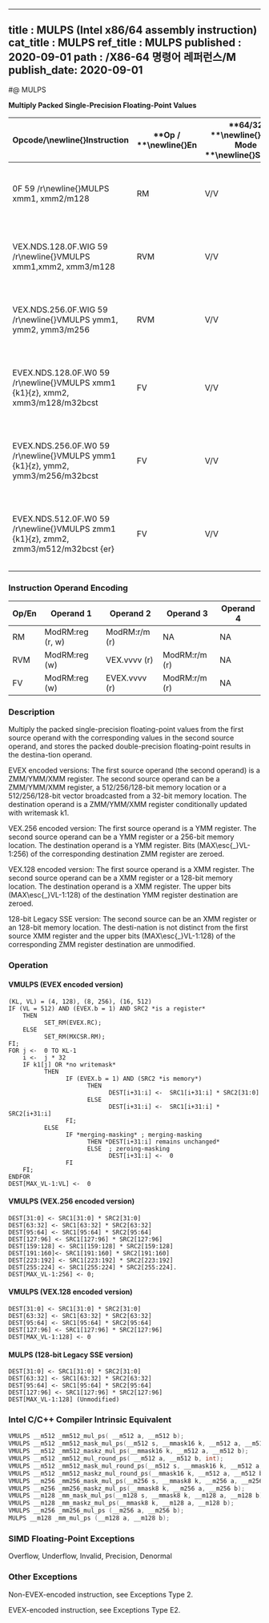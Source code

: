 ----------------------------
title : MULPS (Intel x86/64 assembly instruction)
cat_title : MULPS
ref_title : MULPS
published : 2020-09-01
path : /X86-64 명령어 레퍼런스/M
publish_date: 2020-09-01
----------------------------
#@ MULPS

**Multiply Packed Single-Precision Floating-Point Values**

|**Opcode/**\newline{}**Instruction**|**Op / **\newline{}**En**|**64/32 **\newline{}**bit Mode **\newline{}**Support**|**CPUID **\newline{}**Feature **\newline{}**Flag**|**Description**|
|------------------------------------|-------------------------|------------------------------------------------------|--------------------------------------------------|---------------|
|0F 59 /r\newline{}MULPS xmm1, xmm2/m128|RM|V/V|SSE|Multiply packed single-precision floating-point values in xmm2/m128 with xmm1 and store result in xmm1.|
|VEX.NDS.128.0F.WIG 59 /r\newline{}VMULPS xmm1,xmm2, xmm3/m128|RVM|V/V|AVX|Multiply packed single-precision floating-point values in xmm3/m128 with xmm2 and store result in xmm1.|
|VEX.NDS.256.0F.WIG 59 /r\newline{}VMULPS ymm1, ymm2, ymm3/m256|RVM|V/V|AVX|Multiply packed single-precision floating-point values in ymm3/m256 with ymm2 and store result in ymm1.|
|EVEX.NDS.128.0F.W0 59 /r\newline{}VMULPS xmm1 {k1}{z}, xmm2, xmm3/m128/m32bcst|FV|V/V|AVX512VL\newline{}AVX512F|Multiply packed single-precision floating-point values from xmm3/m128/m32bcst to xmm2 and store result in xmm1.|
|EVEX.NDS.256.0F.W0 59 /r\newline{}VMULPS ymm1 {k1}{z}, ymm2, ymm3/m256/m32bcst|FV|V/V|AVX512VL\newline{}AVX512F|Multiply packed single-precision floating-point values from ymm3/m256/m32bcst to ymm2 and store result in ymm1.|
|EVEX.NDS.512.0F.W0 59 /r\newline{}VMULPS zmm1 {k1}{z}, zmm2, zmm3/m512/m32bcst {er}|FV|V/V|AVX512F|Multiply packed single-precision floating-point values in zmm3/m512/m32bcst with zmm2 and store result in zmm1.|
### Instruction Operand Encoding


|Op/En|Operand 1|Operand 2|Operand 3|Operand 4|
|-----|---------|---------|---------|---------|
|RM|ModRM:reg (r, w)|ModRM:r/m (r)|NA|NA|
|RVM|ModRM:reg (w)|VEX.vvvv (r)|ModRM:r/m (r)|NA|
|FV|ModRM:reg (w)|EVEX.vvvv (r)|ModRM:r/m (r)|NA|
### Description


Multiply the packed single-precision floating-point values from the first source operand with the corresponding values in the second source operand, and stores the packed double-precision floating-point results in the destina-tion operand.

EVEX encoded versions: The first source operand (the second operand) is a ZMM/YMM/XMM register. The second source operand can be a ZMM/YMM/XMM register, a 512/256/128-bit memory location or a 512/256/128-bit vector broadcasted from a 32-bit memory location. The destination operand is a ZMM/YMM/XMM register conditionally updated with writemask k1.

VEX.256 encoded version: The first source operand is a YMM register. The second source operand can be a YMM register or a 256-bit memory location. The destination operand is a YMM register. Bits (MAX\esc{_}VL-1:256) of the corresponding destination ZMM register are zeroed.

VEX.128 encoded version: The first source operand is a XMM register. The second source operand can be a XMM register or a 128-bit memory location. The destination operand is a XMM register. The upper bits (MAX\esc{_}VL-1:128) of the destination YMM register destination are zeroed.

128-bit Legacy SSE version: The second source can be an XMM register or an 128-bit memory location. The desti-nation is not distinct from the first source XMM register and the upper bits (MAX\esc{_}VL-1:128) of the corresponding ZMM register destination are unmodified.


### Operation
#### VMULPS (EVEX encoded version)
```info-verb
(KL, VL) = (4, 128), (8, 256), (16, 512)
IF (VL = 512) AND (EVEX.b = 1) AND SRC2 *is a register*
    THEN
          SET_RM(EVEX.RC);
    ELSE 
          SET_RM(MXCSR.RM);
FI;
FOR j <-  0 TO KL-1
    i <-  j * 32
    IF k1[j] OR *no writemask*
          THEN 
                IF (EVEX.b = 1) AND (SRC2 *is memory*)
                      THEN
                            DEST[i+31:i] <-  SRC1[i+31:i] * SRC2[31:0]
                      ELSE 
                            DEST[i+31:i] <-  SRC1[i+31:i] * SRC2[i+31:i]
                FI;
          ELSE 
                IF *merging-masking* ; merging-masking
                      THEN *DEST[i+31:i] remains unchanged*
                      ELSE  ; zeroing-masking
                            DEST[i+31:i] <-  0
                FI
    FI;
ENDFOR
DEST[MAX_VL-1:VL] <-  0
```
#### VMULPS (VEX.256 encoded version)
```info-verb
DEST[31:0] <- SRC1[31:0] * SRC2[31:0]
DEST[63:32] <- SRC1[63:32] * SRC2[63:32]
DEST[95:64] <- SRC1[95:64] * SRC2[95:64]
DEST[127:96] <- SRC1[127:96] * SRC2[127:96]
DEST[159:128] <- SRC1[159:128] * SRC2[159:128]
DEST[191:160]<- SRC1[191:160] * SRC2[191:160]
DEST[223:192] <- SRC1[223:192] * SRC2[223:192]
DEST[255:224] <- SRC1[255:224] * SRC2[255:224].
DEST[MAX_VL-1:256] <- 0;
```
#### VMULPS (VEX.128 encoded version)
```info-verb
DEST[31:0] <- SRC1[31:0] * SRC2[31:0]
DEST[63:32] <- SRC1[63:32] * SRC2[63:32]
DEST[95:64] <- SRC1[95:64] * SRC2[95:64]
DEST[127:96] <- SRC1[127:96] * SRC2[127:96]
DEST[MAX_VL-1:128] <- 0
```
#### MULPS (128-bit Legacy SSE version)
```info-verb
DEST[31:0] <- SRC1[31:0] * SRC2[31:0]
DEST[63:32] <- SRC1[63:32] * SRC2[63:32]
DEST[95:64] <- SRC1[95:64] * SRC2[95:64]
DEST[127:96] <- SRC1[127:96] * SRC2[127:96]
DEST[MAX_VL-1:128] (Unmodified)
```

### Intel C/C++ Compiler Intrinsic Equivalent

```cpp
VMULPS __m512 _mm512_mul_ps( __m512 a, __m512 b);
VMULPS __m512 _mm512_mask_mul_ps(__m512 s, __mmask16 k, __m512 a, __m512 b);
VMULPS __m512 _mm512_maskz_mul_ps(__mmask16 k, __m512 a, __m512 b);
VMULPS __m512 _mm512_mul_round_ps( __m512 a, __m512 b, int);
VMULPS __m512 _mm512_mask_mul_round_ps(__m512 s, __mmask16 k, __m512 a, __m512 b, int);
VMULPS __m512 _mm512_maskz_mul_round_ps(__mmask16 k, __m512 a, __m512 b, int);
VMULPS __m256 _mm256_mask_mul_ps(__m256 s, __mmask8 k, __m256 a, __m256 b);
VMULPS __m256 _mm256_maskz_mul_ps(__mmask8 k, __m256 a, __m256 b);
VMULPS __m128 _mm_mask_mul_ps(__m128 s, __mmask8 k, __m128 a, __m128 b);
VMULPS __m128 _mm_maskz_mul_ps(__mmask8 k, __m128 a, __m128 b);
VMULPS __m256 _mm256_mul_ps (__m256 a, __m256 b);
MULPS __m128 _mm_mul_ps (__m128 a, __m128 b);
```
### SIMD Floating-Point Exceptions


Overflow, Underflow, Invalid, Precision, Denormal

### Other Exceptions


Non-EVEX-encoded instruction, see Exceptions Type 2.

EVEX-encoded instruction, see Exceptions Type E2.

